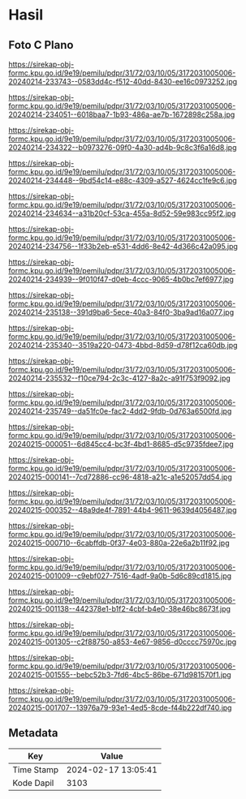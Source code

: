 # Hasil

## Foto C Plano

https://sirekap-obj-formc.kpu.go.id/9e19/pemilu/pdpr/31/72/03/10/05/3172031005006-20240214-233743--0583dd4c-f512-40dd-8430-ee16c0973252.jpg

https://sirekap-obj-formc.kpu.go.id/9e19/pemilu/pdpr/31/72/03/10/05/3172031005006-20240214-234051--6018baa7-1b93-486a-ae7b-1672898c258a.jpg

https://sirekap-obj-formc.kpu.go.id/9e19/pemilu/pdpr/31/72/03/10/05/3172031005006-20240214-234322--b0973276-09f0-4a30-ad4b-9c8c3f6a16d8.jpg

https://sirekap-obj-formc.kpu.go.id/9e19/pemilu/pdpr/31/72/03/10/05/3172031005006-20240214-234448--9bd54c14-e88c-4309-a527-4624cc1fe9c6.jpg

https://sirekap-obj-formc.kpu.go.id/9e19/pemilu/pdpr/31/72/03/10/05/3172031005006-20240214-234634--a31b20cf-53ca-455a-8d52-59e983cc95f2.jpg

https://sirekap-obj-formc.kpu.go.id/9e19/pemilu/pdpr/31/72/03/10/05/3172031005006-20240214-234756--1f33b2eb-e531-4dd6-8e42-4d366c42a095.jpg

https://sirekap-obj-formc.kpu.go.id/9e19/pemilu/pdpr/31/72/03/10/05/3172031005006-20240214-234939--9f010f47-d0eb-4ccc-9065-4b0bc7ef6977.jpg

https://sirekap-obj-formc.kpu.go.id/9e19/pemilu/pdpr/31/72/03/10/05/3172031005006-20240214-235138--391d9ba6-5ece-40a3-84f0-3ba9ad16a077.jpg

https://sirekap-obj-formc.kpu.go.id/9e19/pemilu/pdpr/31/72/03/10/05/3172031005006-20240214-235340--3519a220-0473-4bbd-8d59-d78f12ca60db.jpg

https://sirekap-obj-formc.kpu.go.id/9e19/pemilu/pdpr/31/72/03/10/05/3172031005006-20240214-235532--f10ce794-2c3c-4127-8a2c-a91f753f9092.jpg

https://sirekap-obj-formc.kpu.go.id/9e19/pemilu/pdpr/31/72/03/10/05/3172031005006-20240214-235749--da51fc0e-fac2-4dd2-9fdb-0d763a6500fd.jpg

https://sirekap-obj-formc.kpu.go.id/9e19/pemilu/pdpr/31/72/03/10/05/3172031005006-20240215-000051--6d845cc4-bc3f-4bd1-8685-d5c9735fdee7.jpg

https://sirekap-obj-formc.kpu.go.id/9e19/pemilu/pdpr/31/72/03/10/05/3172031005006-20240215-000141--7cd72886-cc96-4818-a21c-a1e52057dd54.jpg

https://sirekap-obj-formc.kpu.go.id/9e19/pemilu/pdpr/31/72/03/10/05/3172031005006-20240215-000352--48a9de4f-7891-44b4-9611-9639d4056487.jpg

https://sirekap-obj-formc.kpu.go.id/9e19/pemilu/pdpr/31/72/03/10/05/3172031005006-20240215-000710--6cabffdb-0f37-4e03-880a-22e6a2b11f92.jpg

https://sirekap-obj-formc.kpu.go.id/9e19/pemilu/pdpr/31/72/03/10/05/3172031005006-20240215-001009--c9ebf027-7516-4adf-9a0b-5d6c89cd1815.jpg

https://sirekap-obj-formc.kpu.go.id/9e19/pemilu/pdpr/31/72/03/10/05/3172031005006-20240215-001138--442378e1-b1f2-4cbf-b4e0-38e46bc8673f.jpg

https://sirekap-obj-formc.kpu.go.id/9e19/pemilu/pdpr/31/72/03/10/05/3172031005006-20240215-001305--c2f88750-a853-4e67-9856-d0cccc75970c.jpg

https://sirekap-obj-formc.kpu.go.id/9e19/pemilu/pdpr/31/72/03/10/05/3172031005006-20240215-001555--bebc52b3-7fd6-4bc5-86be-671d981570f1.jpg

https://sirekap-obj-formc.kpu.go.id/9e19/pemilu/pdpr/31/72/03/10/05/3172031005006-20240215-001707--13976a79-93e1-4ed5-8cde-f44b222df740.jpg


## Metadata

| Key        | Value               |
| ---------- | ------------------- |
| Time Stamp | 2024-02-17 13:05:41 |
| Kode Dapil | 3103                |



